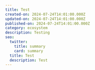 ```yaml
---
title: Test
created-on: 2024-07-24T14:01:00.000Z
updated-on: 2024-07-24T14:01:00.000Z
published-on: 2024-07-24T14:01:00.000Z
category: ecosystem
description: Testing
seo:
  twitter:
    title: summary
    card: summary
  title: Test
  description: Test
---
```

